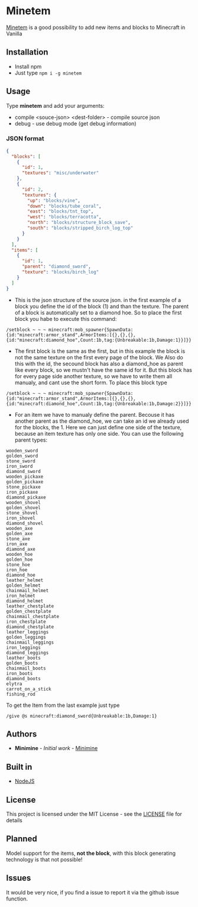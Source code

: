 # Minetem

[Minetem](github.com/MinimineLP/Minetem) is a good possibility to add new items and blocks to Minecraft in Vanilla

## Installation

* Install npm
* Just type `npm i -g minetem`

## Usage

Type **minetem** and add your arguments:
- compile <souce-json\> <dest-folder\> - compile source json
- debug - use debug mode (get debug information)
### JSON format
```json
{
  "blocks": [
    {
      "id": 1,
      "textures": "misc/underwater"
    },
    {
      "id": 2,
      "textures": {
        "up": "blocks/vine",
        "down": "blocks/tube_coral",
        "east": "blocks/tnt_top",
        "west": "blocks/terracotta",
        "north": "blocks/structure_block_save",
        "south": "blocks/stripped_birch_log_top"
      }
    }
  ],
  "items": [
    {
      "id": 1,
      "parent": "diamond_sword",
      "texture": "blocks/birch_log"
    }
  ]
}
```
- This is the json structure of the source json. in the first example of a block you define the id of the block (1) and than the texture. The parent of a block is automatically set to a diamond hoe. So to place the first block you habe to execute this command:
```
/setblock ~ ~ ~ minecraft:mob_spawner{SpawnData:{id:"minecraft:armor_stand",ArmorItems:[{},{},{},{id:"minecraft:diamond_hoe",Count:1b,tag:{Unbreakable:1b,Damage:1}}]}}
```
- The first block is the same as the first, but in this example the block is not the same texture on the first every page of the block. We Also do this with the id, the secound block has also a diamond_hoe as parent like every block, so we mustn't have the same id for it. But this block has for every page side another texture, so we have to write them all manualy, and cant use the short form. To place this block type
```
/setblock ~ ~ ~ minecraft:mob_spawner{SpawnData:{id:"minecraft:armor_stand",ArmorItems:[{},{},{},{id:"minecraft:diamond_hoe",Count:1b,tag:{Unbreakable:1b,Damage:2}}]}}
```
- For an item we have to manualy define the parent. Becouse it has another parent as the diamond_hoe, we can take an id we already used for the blocks, the 1. Here we can just define one side of the texture, because an item texture has only one side. You can use the following parent types:
```
wooden_sword
golden_sword
stone_sword
iron_sword
diamond_sword
wooden_pickaxe
golden_pickaxe
stone_pickaxe
iron_pickaxe
diamond_pickaxe
wooden_shovel
golden_shovel
stone_shovel
iron_shovel
diamond_shovel
wooden_axe
golden_axe
stone_axe
iron_axe
diamond_axe
wooden_hoe
golden_hoe
stone_hoe
iron_hoe
diamond_hoe
leather_helmet
golden_helmet
chainmail_helmet
iron_helmet
diamond_helmet
leather_chestplate
golden_chestplate
chainmail_chestplate
iron_chestplate
diamond_chestplate
leather_leggings
golden_leggings
chainmail_leggings
iron_leggings
diamond_leggings
leather_boots
golden_boots
chainmail_boots
iron_boots
diamond_boots
elytra
carrot_on_a_stick
fishing_rod
```
To get the Item from the last example just type
```
/give @s minecraft:diamond_sword{Unbreakable:1b,Damage:1}
```


## Authors

* **Minimine** - *Initial work* - [Minimine](https://github.com/MinimineLP)

## Built in

* [NodeJS](https://nodejs.org/en/)

## License

This project is licensed under the MIT License - see the [LICENSE](LICENSE) file for details

## Planned
Model support for the items, **not the block**, with this block generating technology is that not possible!

## Issues
It would be very nice, if you find a issue to report it via the github issue function.
